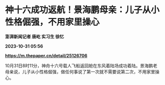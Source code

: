 # 神十六成功返航！景海鹏母亲：儿子从小性格倔强，不用家里操心
**澎湃新闻记者 唐屹 实习生 徐忆**

**2023-10-31 05:56**

**https://m.thepaper.cn/detail/25126706**

10月31日8时11分，神舟十六号载人飞船返回舱在东风着陆场成功着陆。景海鹏老母亲说，儿子从小性格倔强，做任何事说了第一次就不需要说第二次，不用家里操心。